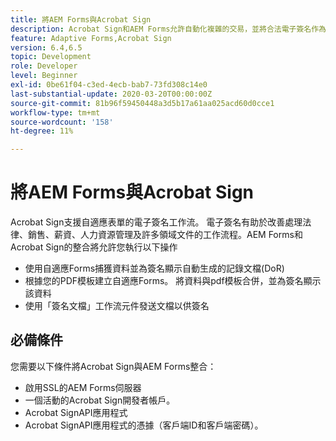 ```yaml
---
title: 將AEM Forms與Acrobat Sign
description: Acrobat Sign和AEM Forms允許自動化複雜的交易，並將合法電子簽名作為無縫數字型驗的一部分。
feature: Adaptive Forms,Acrobat Sign
version: 6.4,6.5
topic: Development
role: Developer
level: Beginner
exl-id: 0be61f04-c3ed-4ecb-bab7-73fd308c14e0
last-substantial-update: 2020-03-20T00:00:00Z
source-git-commit: 81b96f59450448a3d5b17a61aa025acd60d0cce1
workflow-type: tm+mt
source-wordcount: '158'
ht-degree: 11%

---
```


# 將AEM Forms與Acrobat Sign

Acrobat Sign支援自適應表單的電子簽名工作流。 電子簽名有助於改善處理法律、銷售、薪資、人力資源管理及許多領域文件的工作流程。AEM Forms和Acrobat Sign的整合將允許您執行以下操作

* 使用自適應Forms捕獲資料並為簽名顯示自動生成的記錄文檔(DoR)
* 根據您的PDF模板建立自適應Forms。 將資料與pdf模板合併，並為簽名顯示該資料
* 使用「簽名文檔」工作流元件發送文檔以供簽名

## 必備條件

您需要以下條件將Acrobat Sign與AEM Forms整合：

* 啟用SSL的AEM Forms伺服器
* 一個活動的Acrobat Sign開發者帳戶。
* Acrobat SignAPI應用程式
* Acrobat SignAPI應用程式的憑據（客戶端ID和客戶端密碼）。
